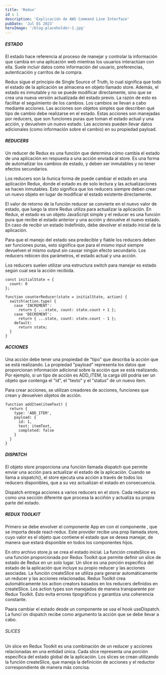 ```yaml
---
title: 'Redux'
id : 1
description: 'Explicación de AWS Command Line Interface'
pubDate: 'Jul 01 2023'
heroImage: '/blog-placeholder-1.jpg'
---
```



##### ESTADO
El estado hace referencia al proceso de manejar y controlar la información que cambia en una aplicación web mientras los usuarios interactúan con ella. Suele incluir datos como información del usuario, preferencias, autenticación y carritos de la compra.

Redux sigue el principio de Single Source of Truth, lo cual significa que todo el estado de la aplicación se almacena en objeto llamado store. Además, el estado es inmutable y no se puede modificar directamente, sino que se crea una nueva versión actualizada del estado previo. La razón de esto es facilitar el seguimiento de los cambios. Los cambios se llevan a cabo mediante acciones. Las acciones son objetos simples que describen qué tipo de cambio debe realizarse en el estado. Estas acciones son manejadas por reducers, que son funciones puras que toman el estado actual y una acción, y devuelven un nuevo estado. Las acciones pueden llevar datos adicionales (como información sobre el cambio) en su propiedad payload.


##### REDUCERS
Un reducer de Redux es una función que determina cómo cambia el estado de una aplicación en respuesta a una acción enviada al store. Es una forma de automatizar los cambios de estado, y deben ser inmutables y no tener efectos secundarios.

Los reducers son la ñunica forma de puede cambiar el estado en una aplicación Redux, donde el estado es de solo lectura y las actualizaciones se hacen inmutables. Esto significa que los reducers siempre deben crear un nuevo objeto en lugar de modificar el estado existente directamente.

El valor de retorno de la función reducer se convierte en el nuevo valor de estado, que luego la store Redux utiliza para actualizar la aplicación. En Redux, el estado es un objeto JavaScript simple y el reducer es una función pura que recibe el estado anterior y una acción y devuelve el nuevo estado. En caso de recibir un estado indefinido, debe devolver el estado inicial de la aplicación.

Para que el manejo del estado sea predecible y fiable los reducers deben ser funciones puras, esto significa que para el mismo input siempre devuelven el mismo output sin causar ningún efecto secundario. Los reducers rebicen dos parámetros, el estado actual y una acción.

Los reducers suelen utilizar una estructura switch para manejar es estado según cual sea la acción recibida.

```
const initialState = {
  count: 0
};

function counterReducer(state = initialState, action) {
  switch(action.type) {
    case 'INCREMENT':
      return { ...state, count: state.count + 1 };
    case 'DECREMENT':
      return { ...state, count: state.count - 1 };
    default:
      return state;
  }
}
```

##### ACCIONES
Una acción debe tener una propiedad de "tipo" que describa la acción que se está realizando. La propiedad "payload" representa los datos que proporcionan información adicional sobre la acción que se está realizando. Por ejemplo, si un tipo de acción es ADD_ITEM, la carga útil podría ser un objeto que contenga el "id", el "texto" y el "status" de un nuevo item.

Para crear acciones, se utilizan creadores de acciones, funciones que crean y devuelven objetos de acción.

```
function addItem(itemText) {
  return {
    type: 'ADD_ITEM',
    payload: {
      id: 1,
      text: itemText,
      completed: false
    }
  }
}
```

##### DISPATCH
El objeto store proporciona una función llamada dispatch que permite enviar una acción para actualizar el estado de la aplicación. Cuando se llama a sispatch(), el store ejecuta una acción a través de todos los reducers disponibles, que a su vez actualizan el estado en consecuencia.

Dispatch entrega acciones a varios reducers en el store. Cada reducer es como una sección diferente  que procesa la acciñón y actualiza su propia parte del estado.

##### REDUX TOOLKIT
Primero se debe envolver el componente App en con el componente <Provider>, que se importa desde react-redux. Este provider recibe una prop llamada store, cuyo valor es el objeto que contiene el estado que se desea manejar, de manera que estará disponible en todos los componentes hijos. 

En otro archivo store.js se crea el estado inicial. La función createSlice es una función proporcionada por Redux Toolkit que permite definir un slice de estado de Redux en un solo lugar. Un slice es una porción específica del estado de la aplicación que incluye su propio reducer y las acciones asociadas. La función createSlice se utiliza para generar automáticamente un reducer y las acciones relacionadas. Redux Toolkit crea automáticamente los action creators basados en los reducers definidos en createSlice. Los action types son manejados de manera transparente por Redux Toolkit. Esto evita errores tipográficos y garantiza una coherencia constante.

Paara cambiar el estado desde un componente se usa el hook useDispatch. La funci´on dispatch recibe como argumento la acción que se debe llevar a cabo.

###### SLICES 
Un slice en Redux Toolkit es una combinación de un reducer y acciones relacionadas en una entidad única. Cada slice representa una porción específica del estado global de la aplicación. Los slices se crean utilizando la función createSlice, que maneja la definición de acciones y el reductor correspondiente de manera más concisa.
